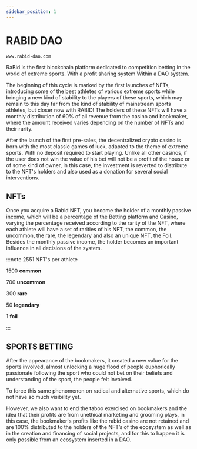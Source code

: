 ```yaml
---
sidebar_position: 1
---
```


# RABID DAO

```bash
www.rabid-dao.com
```

RaBid is the first blockchain platform dedicated to competition betting in the world of extreme sports.
With a profit sharing system Within a DAO system.

The beginning of this cycle is marked by the first launches of NFTs, introducing some of the best athletes of various extreme sports while bringing a new kind of stability to the players of these sports, which may remain to this day far from the kind of stability of mainstream sports athletes, but closer now with RABID! The holders of these NFTs will have a monthly distribution of 60% of all revenue from the casino and bookmaker, where the amount received varies depending on the number of NFTs and their rarity.

After the launch of the first pre-sales, the decentralized crypto casino is born with the most classic games of luck, adapted to the theme of extreme sports. With no deposit required to start playing. Unlike all other casinos, if the user does not win the value of his bet will not be a profit of the house or of some kind of owner, in this case, the investment is reverted to distribute to the NFT's holders and also used as a donation for several social interventions.

## NFTs

Once you acquire a Rabid NFT, you become the holder of a monthly passive income, which will be a percentage of the Betting platform and Casino, varying the percentage received according to the rarity of the NFT, where each athlete will have a set of rarities of his NFT, the common, the uncommon, the rare, the legendary and also an unique NFT, the Foil. Besides the monthly passive income, the holder becomes an important influence in all decisions of the system.

:::note 2551 NFT's per athlete

1500 **common**

700 **uncommon**

300 **rare**

50 **legendary**

1 **foil**

:::

## SPORTS BETTING

After the appearance of the bookmakers, it created a new value for the sports involved, almost unlocking a huge flood of people euphorically passionate following the sport who could not bet on their beliefs and understanding of the sport, the people felt involved.

To force this same phenomenon on radical and alternative sports, which do not have so much visibility yet.

However, we also want to end the taboo exercised on bookmakers and the idea that their profits are from unethical marketing and grooming plays, in this case, the bookmaker's profits like the rabid casino are not retained and are 100% distributed to the holders of the NFT’s of the ecosystem as well as in the creation and financing of social projects, and for this to happen it is only possible from an ecosystem inserted in a DAO.